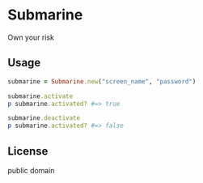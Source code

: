 # Submarine

Own your risk

## Usage

```ruby
submarine = Submarine.new("screen_name", "password")

submarine.activate
p submarine.activated? #=> true

submarine.deactivate
p submarine.activated? #=> false
```

## License

public domain
